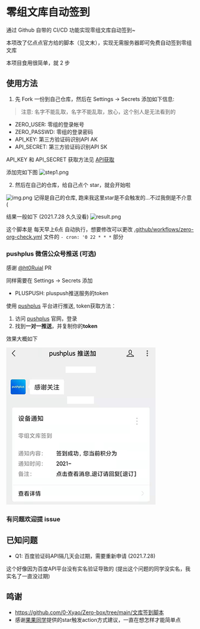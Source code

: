 # 零组文库自动签到
通过 Github 自带的 CI/CD 功能实现零组文库自动签到~

本项改了亿点点官方给的脚本（见文末），实现无需服务器即可免费自动签到零组文库
 
本项目食用很简单，就 2 步
## 使用方法

1. 先 Fork 一份到自己仓库，然后在 Settings -> Secrets 添加如下信息:
> 注意: 名字不能乱取，名字不能乱取，放心，这个别人是无法看到的
+ ZERO_USER: 零组的登录帐号
+ ZERO_PASSWD: 零组的登录密码
+ API_KEY: 第三方验证码识别API AK
+ API_SECRET: 第三方验证码识别API SK

API_KEY 和 API_SECRET 获取方法见 [API获取](./API获取.md)

添加完如下图
![step1.png](./doc/step1.png)

2. 然后在自己的仓库，给自己点个 star，就会开始啦

![img.png](./doc/step2.png)
记得是自己的仓库, 跑来我这里star是不会触发的...不过我倒是不介意 (

结果一般如下 (2021.7.28 久久没看)
![result.png](./doc/result.png)

这个脚本是 每天早上6点 自动执行，想要修改可以更改 [.github/workflows/zero-org-check.yml](./.github/workflows/zero-org-check.yml) 文件的 `- cron: '0 22 * * *`
 部分

### pushplus 微信公众号推送 (可选)
感谢 [@ht0Ruial](https://github.com/ht0Ruial) PR

同样需要在 Settings -> Secrets 添加
+ PLUSPUSH: pluspush推送服务的token

使用 [pushplus](https://www.pushplus.plus/) 平台进行推送, token获取方法：
1. 访问 [pushplus](https://www.pushplus.plus/) 官网，登录
2. 找到**一对一推送**，并复制你的**token**

效果大概如下

![pushplus.png](./doc/pushplus.png)

### 有问题欢迎提 issue

## 已知问题
+ Q1: 百度验证码API隔几天会过期，需要重新申请 (2021.7.28)

这个好像因为百度API平台没有实名验证导致的 (提出这个问题的同学没实名，我实名了一直没过期)

## 鸣谢
+ https://github.com/0-Xyao/Zero-box/tree/main/文库签到脚本
+ 感谢[果果同学](https:///github.com/imguoguo)提供的star触发action方式建议，一直在想怎样才能简单点
